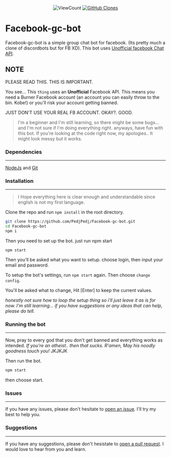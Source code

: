 <p align="center">
    <img alt="ViewCount" src="https://views.whatilearened.today/views/github/PedjPedj/Facebook-gc-bot-badge.svg">
    <a href="https://github.com/PedjPedj/Facebook-gc-bot"><img alt="GitHub Clones" src="https://img.shields.io/badge/dynamic/json?color=success&label=Clone&query=count&url=https://github.com/PedjPedj/Facebook-gc-bot/blob/main/clone.json?raw=True&logo=github"></a>
</p>

# Facebook-gc-bot

Facebook-gc-bot is a simple group chat bot for facebook. (Its pretty much a clone of discordbots but for FB XD).
This bot uses [Unofficial facebook Chat API](https://github.com/Schmavery/facebook-chat-api).

## NOTE

PLEASE READ THIS. THIS IS IMPORTANT.

You see... This `thing` uses an **Unofficial** Facebook API. This means you need a Burner Facebook account (an account you can easily throw to the bin. Kobe!) or you'll risk your account getting banned.

JUST DON'T USE YOUR REAL FB ACCOUNT. OKAY?. GOOD.

> I'm a beginner and I'm still learning, so there might be some bugs... and I'm not sure if I'm doing everything right. anyways, have fun with this bot. If you're looking at the code right now, my apologies.. It might look messy but it works.

### Dependencies

---

[NodeJs](https://nodejs.org/en/download/) and [Git](https://git-scm.com/downloads)

### Installation

---

> I Hope everything here is clear enough and understandable since english is not my first language.

Clone the repo and run `npm install` in the root directory.

```bash
git clone https://github.com/PedjPedj/Facebook-gc-bot.git
cd Facebook-gc-bot
npm i
```

Then you need to set up the bot. just run npm start

```
npm start
```

Then you'll be asked what you want to setup.
choose login, then input your email and password.

To setup the bot's settings, run `npm start` again.
Then choose `change config`.

You'll be asked what to change, Hit [Enter] to keep the current values.

_honestly not sure how to loop the setup thing so i'll just leave it as is for now._
_I'm still learning... if you have suggestions or any ideas that can help, please do tell._

### Running the bot

---

Now, pray to every god that you don't get banned and everything works as intended.
_If you're an atheist.. then that sucks. R'amen, May his noodly goodness touch you!_ JKJKJK

Then run the bot.

```bash
npm start
```

then choose start.

### Issues

---

If you have any issues, please don't hesitate to [open an issue](https://github.com/PedjPedj/Facebook-gc-bot/issues). I'll try my best to help you.

### Suggestions

---

If you have any suggestions, please don't hesistate to [open a pull request](https://github.com/PedjPedj/Facebook-gc-bot/pulls). I would love to hear from you and learn.
